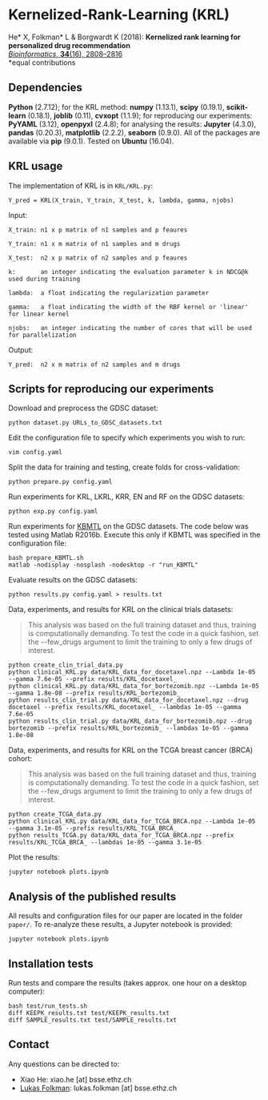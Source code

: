 # Kernelized-Rank-Learning (KRL)

He* X, Folkman* L & Borgwardt K (2018): **Kernelized rank learning for personalized drug recommendation**  
[*Bioinformatics*, **34**(16), 2808–2816](http://doi.org/10.1093/bioinformatics/bty132)  
*equal contributions

## Dependencies

**Python** (2.7.12); for the KRL method: **numpy** (1.13.1), **scipy** (0.19.1), **scikit-learn** (0.18.1), **joblib** (0.11), **cvxopt** (1.1.9); for reproducing our experiments: **PyYAML** (3.12), **openpyxl** (2.4.8); for analysing the results: **Jupyter** (4.3.0), **pandas** (0.20.3), **matplotlib** (2.2.2), **seaborn** (0.9.0). All of the packages are available via **pip** (9.0.1). Tested on **Ubuntu** (16.04).

## KRL usage

The implementation of KRL is in ``KRL/KRL.py``:

    Y_pred = KRL(X_train, Y_train, X_test, k, lambda, gamma, njobs)

Input:

    X_train: n1 x p matrix of n1 samples and p feaures

    Y_train: n1 x m matrix of n1 samples and m drugs

    X_test:  n2 x p matrix of n2 samples and p feaures
    
    k:       an integer indicating the evaluation parameter k in NDCG@k used during training
    
    lambda:  a float indicating the regularization parameter
    
    gamma:   a float indicating the width of the RBF kernel or 'linear' for linear kernel
    
    njobs:   an integer indicating the number of cores that will be used for parallelization

Output:

    Y_pred:  n2 x m matrix of n2 samples and m drugs

## Scripts for reproducing our experiments

Download and preprocess the GDSC dataset:
    
    python dataset.py URLs_to_GDSC_datasets.txt
    
Edit the configuration file to specify which experiments you wish to run:
    
    vim config.yaml

Split the data for training and testing, create folds for cross-validation:

    python prepare.py config.yaml
    
Run experiments for KRL, LKRL, KRR, EN and RF on the GDSC datasets:

    python exp.py config.yaml
    
Run experiments for [KBMTL](https://github.com/mehmetgonen/bmtmkl) on the GDSC datasets. The code below was tested using Matlab R2016b. Execute this only if KBMTL was specified in the configuration file:
    
    bash prepare_KBMTL.sh
    matlab -nodisplay -nosplash -nodesktop -r "run_KBMTL"

Evaluate results on the GDSC datasets:
    
    python results.py config.yaml > results.txt

Data, experiments, and results for KRL on the clinical trials datasets:

> This analysis was based on the full training dataset and thus, training is computationally demanding. To test the code in a quick fashion, set the --few_drugs argument to limit the training to only a few drugs of interest.

    python create_clin_trial_data.py
    python clinical_KRL.py data/KRL_data_for_docetaxel.npz --Lambda 1e-05 --gamma 7.6e-05 --prefix results/KRL_docetaxel_
    python clinical_KRL.py data/KRL_data_for_bortezomib.npz --Lambda 1e-05 --gamma 1.8e-08 --prefix results/KRL_bortezomib_
    python results_clin_trial.py data/KRL_data_for_docetaxel.npz --drug docetaxel --prefix results/KRL_docetaxel_ --lambdas 1e-05 --gamma 7.6e-05
    python results_clin_trial.py data/KRL_data_for_bortezomib.npz --drug bortezomib --prefix results/KRL_bortezomib_ --lambdas 1e-05 --gamma 1.8e-08

Data, experiments, and results for KRL on the TCGA breast cancer (BRCA) cohort:

> This analysis was based on the full training dataset and thus, training is computationally demanding. To test the code in a quick fashion, set the --few_drugs argument to limit the training to only a few drugs of interest.

    python create_TCGA_data.py
    python clinical_KRL.py data/KRL_data_for_TCGA_BRCA.npz --Lambda 1e-05 --gamma 3.1e-05 --prefix results/KRL_TCGA_BRCA_
    python results_TCGA.py data/KRL_data_for_TCGA_BRCA.npz --prefix results/KRL_TCGA_BRCA_ --lambdas 1e-05 --gamma 3.1e-05
    
Plot the results:
    
    jupyter notebook plots.ipynb

## Analysis of the published results

All results and configuration files for our paper are located in the folder ``paper/``. To re-analyze these results, a Jupyter notebook is provided:
    
    jupyter notebook plots.ipynb


## Installation tests

Run tests and compare the results (takes approx. one hour on a desktop computer):

    bash test/run_tests.sh
    diff KEEPK_results.txt test/KEEPK_results.txt
    diff SAMPLE_results.txt test/SAMPLE_results.txt 

## Contact

Any questions can be directed to:

   * Xiao He: xiao.he [at] bsse.ethz.ch
   * [Lukas Folkman](https://lukas-folkman.github.io/): lukas.folkman [at] bsse.ethz.ch

